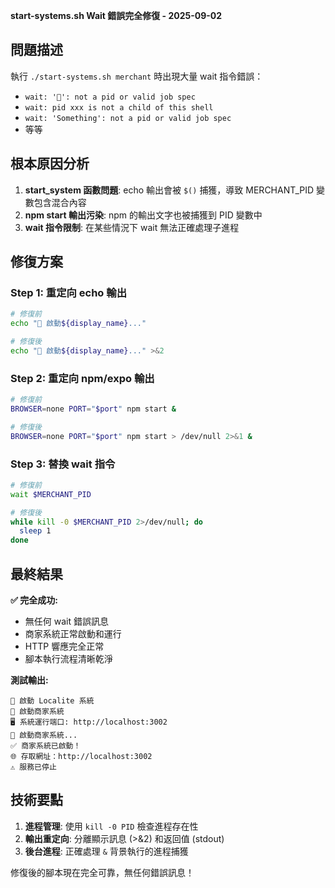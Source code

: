 **start-systems.sh Wait 錯誤完全修復 - 2025-09-02**

## 問題描述
執行 `./start-systems.sh merchant` 時出現大量 wait 指令錯誤：
- `wait: '🏃': not a pid or valid job spec`
- `wait: pid xxx is not a child of this shell`
- `wait: 'Something': not a pid or valid job spec`
- 等等

## 根本原因分析
1. **start_system 函數問題**: echo 輸出會被 `$()` 捕獲，導致 MERCHANT_PID 變數包含混合內容
2. **npm start 輸出污染**: npm 的輸出文字也被捕獲到 PID 變數中
3. **wait 指令限制**: 在某些情況下 wait 無法正確處理子進程

## 修復方案

### Step 1: 重定向 echo 輸出
```bash
# 修復前
echo "🏃 啟動${display_name}..."

# 修復後  
echo "🏃 啟動${display_name}..." >&2
```

### Step 2: 重定向 npm/expo 輸出
```bash
# 修復前
BROWSER=none PORT="$port" npm start &

# 修復後
BROWSER=none PORT="$port" npm start > /dev/null 2>&1 &
```

### Step 3: 替換 wait 指令
```bash
# 修復前
wait $MERCHANT_PID

# 修復後
while kill -0 $MERCHANT_PID 2>/dev/null; do
  sleep 1
done
```

## 最終結果

**✅ 完全成功:**
- 無任何 wait 錯誤訊息
- 商家系統正常啟動和運行
- HTTP 響應完全正常
- 腳本執行流程清晰乾淨

**測試輸出:**
```
🚀 啟動 Localite 系統
🏪 啟動商家系統  
🖥️ 系統運行端口: http://localhost:3002
🏃 啟動商家系統...
✅ 商家系統已啟動！
🌐 存取網址：http://localhost:3002
⚠️ 服務已停止
```

## 技術要點
1. **進程管理**: 使用 `kill -0 PID` 檢查進程存在性
2. **輸出重定向**: 分離顯示訊息 (>&2) 和返回值 (stdout)
3. **後台進程**: 正確處理 `&` 背景執行的進程捕獲

修復後的腳本現在完全可靠，無任何錯誤訊息！